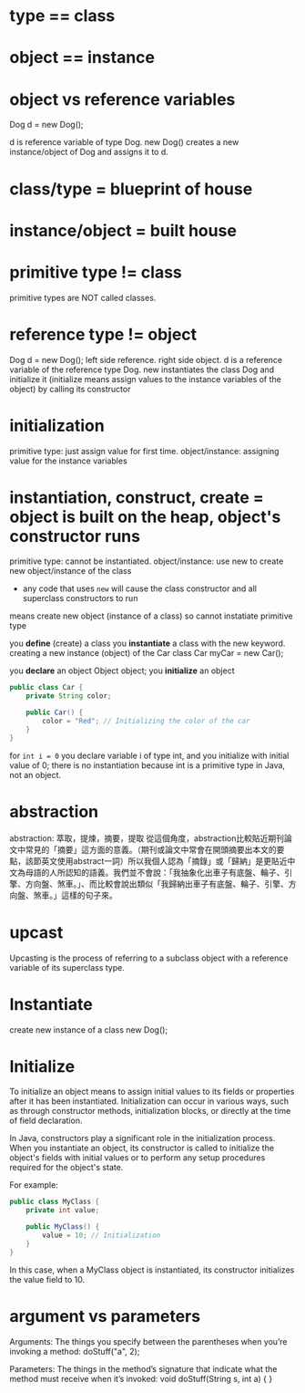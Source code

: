 # type == class
# object == instance

# object vs reference variables
Dog d = new Dog();

d is reference variable of type Dog.
new Dog() creates a new instance/object of Dog and assigns it to d.

# class/type = blueprint of house
# instance/object = built house

# primitive type != class
primitive types are NOT called classes.

# reference type != object
Dog d = new Dog();
left side reference.
right side object.
d is a reference variable of the reference type Dog.
new instantiates the class Dog and initialize it (initialize means assign values to the instance variables of the object) by calling its constructor

# initialization
primitive type: just assign value for first time.
object/instance: assigning value for the instance variables

# instantiation, construct, create = object is built on the heap, object's constructor runs
primitive type: cannot be instantiated.
object/instance: use new to create new object/instance of the class
- any code that uses `new` will cause the class constructor and all superclass constructors to run











means create new object (instance of a class)
so cannot instatiate primitive type

you **define** (create) a class
you **instantiate** a class with the new keyword. creating a new instance (object) of the Car class
    Car myCar = new Car();

you **declare** an object
    Object object;
you **initialize** an object
```java
public class Car {
    private String color;

    public Car() {
        color = "Red"; // Initializing the color of the car
    }
}
```
for `int i = 0` you declare variable i of type int, and you initialize with initial value of 0;
there is no instantiation because int is a primitive type in Java, not an object.

# abstraction
abstraction: 萃取，提煉，摘要，提取
從這個角度，abstraction比較貼近期刊論文中常見的「摘要」這方面的意義。（期刊或論文中常會在開頭摘要出本文的要點，該節英文使用abstract一詞）所以我個人認為「摘錄」或「歸納」是更貼近中文為母語的人所認知的語義。我們並不會說：「我抽象化出車子有底盤、輪子、引擎、方向盤、煞車。」、而比較會說出類似「我歸納出車子有底盤、輪子、引擎、方向盤、煞車。」這樣的句子來。

# upcast
Upcasting is the process of referring to a subclass object with a reference variable of its superclass type.

# Instantiate
create new instance of a class
new Dog();

# Initialize
To initialize an object means to assign initial values to its fields or properties after it has been instantiated. Initialization can occur in various ways, such as through constructor methods, initialization blocks, or directly at the time of field declaration.

In Java, constructors play a significant role in the initialization process. When you instantiate an object, its constructor is called to initialize the object's fields with initial values or to perform any setup procedures required for the object's state.

For example:

```java
public class MyClass {
    private int value;

    public MyClass() {
        value = 10; // Initialization
    }
}
```
In this case, when a MyClass object is instantiated, its constructor initializes the value field to 10.

# argument vs parameters

Arguments: The things you specify between the parentheses when you’re invoking a method:
doStuff("a", 2);

Parameters: The things in the method’s signature that indicate what the method must receive when it’s invoked:
void doStuff(String s, int a) { }

